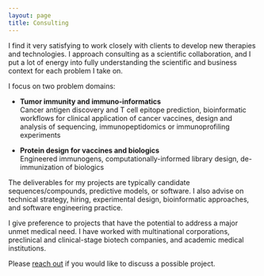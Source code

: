 ```yaml
---
layout: page
title: Consulting
---
```


I find it very satisfying to work closely with clients to develop new
therapies and technologies. I approach consulting as a scientific collaboration,
and I put a lot of energy into fully understanding the scientific and
business context for each problem I take on.

I focus on two problem domains:
* **Tumor immunity and immuno-informatics**<br />
Cancer antigen discovery and T cell epitope prediction, bioinformatic workflows for 
clinical application of cancer vaccines, design and analysis of sequencing,
immunopeptidomics or immunoprofiling experiments

* **Protein design for vaccines and biologics**<br />
Engineered immunogens, computationally-informed library design, de-immunization
of biologics

The deliverables for my projects are typically candidate
sequences/compounds, predictive models, or software. I also advise on
technical strategy, hiring, experimental design, bioinformatic approaches, and software
engineering practice.

I give preference to projects that have the potential to address a major
unmet medical need. I have worked with multinational corporations, preclinical and clinical-stage biotech
companies, and academic medical institutions.

Please [reach out](mailto:&#116;&#105;&#109;&#111;&#100;&#111;&#110;&#110;&#101;&#108;&#108;&#064;&#103;&#109;&#097;&#105;&#108;&#046;&#099;&#111;&#109;)
if you would like to discuss a possible project.
